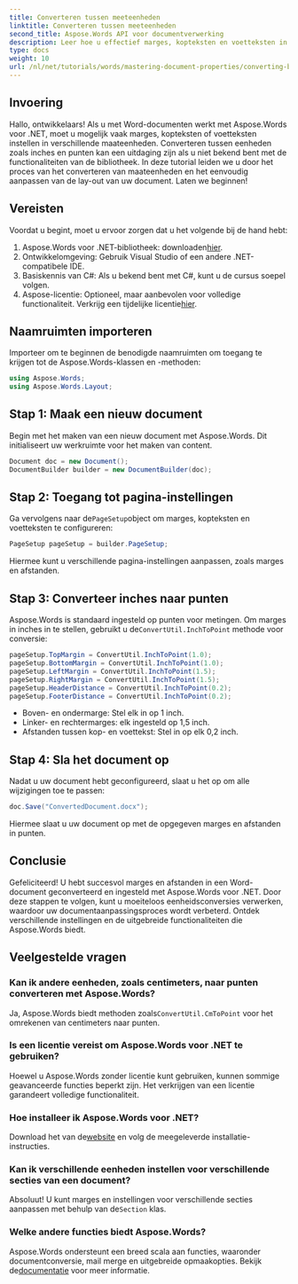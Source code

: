 ```yaml
---
title: Converteren tussen meeteenheden
linktitle: Converteren tussen meeteenheden
second_title: Aspose.Words API voor documentverwerking
description: Leer hoe u effectief marges, kopteksten en voetteksten in Word-documenten kunt beheren met Aspose.Words voor .NET. Deze gedetailleerde gids leidt u door het converteren van meeteenheden.
type: docs
weight: 10
url: /nl/net/tutorials/words/mastering-document-properties/converting-between-measurement-units/
---
```

## Invoering

Hallo, ontwikkelaars! Als u met Word-documenten werkt met Aspose.Words voor .NET, moet u mogelijk vaak marges, kopteksten of voetteksten instellen in verschillende maateenheden. Converteren tussen eenheden zoals inches en punten kan een uitdaging zijn als u niet bekend bent met de functionaliteiten van de bibliotheek. In deze tutorial leiden we u door het proces van het converteren van maateenheden en het eenvoudig aanpassen van de lay-out van uw document. Laten we beginnen!

## Vereisten

Voordat u begint, moet u ervoor zorgen dat u het volgende bij de hand hebt:

1.  Aspose.Words voor .NET-bibliotheek: downloaden[hier](https://releases.aspose.com/words/net/).
2. Ontwikkelomgeving: Gebruik Visual Studio of een andere .NET-compatibele IDE.
3. Basiskennis van C#: Als u bekend bent met C#, kunt u de cursus soepel volgen.
4.  Aspose-licentie: Optioneel, maar aanbevolen voor volledige functionaliteit. Verkrijg een tijdelijke licentie[hier](https://purchase.aspose.com/temporary-license/).

## Naamruimten importeren

Importeer om te beginnen de benodigde naamruimten om toegang te krijgen tot de Aspose.Words-klassen en -methoden:

```csharp
using Aspose.Words;
using Aspose.Words.Layout;
```

## Stap 1: Maak een nieuw document

Begin met het maken van een nieuw document met Aspose.Words. Dit initialiseert uw werkruimte voor het maken van content.

```csharp
Document doc = new Document();
DocumentBuilder builder = new DocumentBuilder(doc);
```

## Stap 2: Toegang tot pagina-instellingen

 Ga vervolgens naar de`PageSetup`object om marges, kopteksten en voetteksten te configureren:

```csharp
PageSetup pageSetup = builder.PageSetup;
```

Hiermee kunt u verschillende pagina-instellingen aanpassen, zoals marges en afstanden.

## Stap 3: Converteer inches naar punten

 Aspose.Words is standaard ingesteld op punten voor metingen. Om marges in inches in te stellen, gebruikt u de`ConvertUtil.InchToPoint` methode voor conversie:

```csharp
pageSetup.TopMargin = ConvertUtil.InchToPoint(1.0);
pageSetup.BottomMargin = ConvertUtil.InchToPoint(1.0);
pageSetup.LeftMargin = ConvertUtil.InchToPoint(1.5);
pageSetup.RightMargin = ConvertUtil.InchToPoint(1.5);
pageSetup.HeaderDistance = ConvertUtil.InchToPoint(0.2);
pageSetup.FooterDistance = ConvertUtil.InchToPoint(0.2);
```

- Boven- en ondermarge: Stel elk in op 1 inch.
- Linker- en rechtermarges: elk ingesteld op 1,5 inch.
- Afstanden tussen kop- en voettekst: Stel in op elk 0,2 inch.

## Stap 4: Sla het document op

Nadat u uw document hebt geconfigureerd, slaat u het op om alle wijzigingen toe te passen:

```csharp
doc.Save("ConvertedDocument.docx");
```

Hiermee slaat u uw document op met de opgegeven marges en afstanden in punten.

## Conclusie

Gefeliciteerd! U hebt succesvol marges en afstanden in een Word-document geconverteerd en ingesteld met Aspose.Words voor .NET. Door deze stappen te volgen, kunt u moeiteloos eenheidsconversies verwerken, waardoor uw documentaanpassingsproces wordt verbeterd. Ontdek verschillende instellingen en de uitgebreide functionaliteiten die Aspose.Words biedt.

## Veelgestelde vragen

### Kan ik andere eenheden, zoals centimeters, naar punten converteren met Aspose.Words?
 Ja, Aspose.Words biedt methoden zoals`ConvertUtil.CmToPoint` voor het omrekenen van centimeters naar punten.

### Is een licentie vereist om Aspose.Words voor .NET te gebruiken?
Hoewel u Aspose.Words zonder licentie kunt gebruiken, kunnen sommige geavanceerde functies beperkt zijn. Het verkrijgen van een licentie garandeert volledige functionaliteit.

### Hoe installeer ik Aspose.Words voor .NET?
 Download het van de[website](https://releases.aspose.com/words/net/) en volg de meegeleverde installatie-instructies.

### Kan ik verschillende eenheden instellen voor verschillende secties van een document?
 Absoluut! U kunt marges en instellingen voor verschillende secties aanpassen met behulp van de`Section` klas.

### Welke andere functies biedt Aspose.Words?
 Aspose.Words ondersteunt een breed scala aan functies, waaronder documentconversie, mail merge en uitgebreide opmaakopties. Bekijk de[documentatie](https://reference.aspose.com/words/net/) voor meer informatie.
